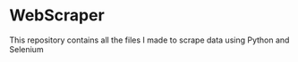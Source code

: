 # WebScraper
This repository contains all the files I made to scrape data using Python and Selenium
